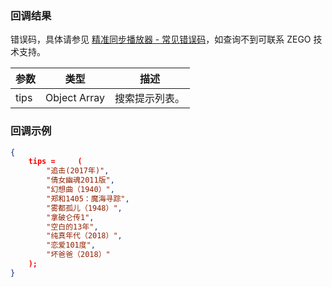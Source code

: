### 回调结果

错误码，具体请参见 [精准同步播放器 - 常见错误码](!ZegoAccurateSyncMediaPlayerSDK-Common_error_codes)，如查询不到可联系 ZEGO 技术支持。

| 参数 | 类型 | 描述 |
| --- | ---- | --- |
| tips | Object Array | 搜索提示列表。 |

### 回调示例
```json
{
    tips =     (
        "追击(2017年)",
        "倩女幽魂2011版",
        "幻想曲（1940）",
        "郑和1405：魔海寻踪",
        "雾都孤儿（1948）",
        "拿破仑传1",
        "空白的13年",
        "纯真年代（2018）",
        "恋爱101度",
        "坏爸爸（2018）"
    );
}
```



